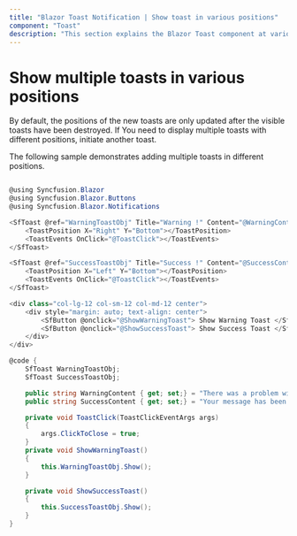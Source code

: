 ```yaml
---
title: "Blazor Toast Notification | Show toast in various positions"
component: "Toast"
description: "This section explains the Blazor Toast component at various positions."
---
```


# Show multiple toasts in various positions

By default, the positions of the new toasts are only updated after the visible toasts have been destroyed. If You need to display multiple toasts with different positions, initiate another toast.

The following sample demonstrates adding multiple toasts in different positions.

```csharp

@using Syncfusion.Blazor
@using Syncfusion.Blazor.Buttons
@using Syncfusion.Blazor.Notifications

<SfToast @ref="WarningToastObj" Title="Warning !" Content="@WarningContent">
    <ToastPosition X="Right" Y="Bottom"></ToastPosition>
    <ToastEvents OnClick="@ToastClick"></ToastEvents>
</SfToast>

<SfToast @ref="SuccessToastObj" Title="Success !" Content="@SuccessContent">
    <ToastPosition X="Left" Y="Bottom"></ToastPosition>
    <ToastEvents OnClick="@ToastClick"></ToastEvents>
</SfToast>

<div class="col-lg-12 col-sm-12 col-md-12 center">
    <div style="margin: auto; text-align: center">
        <SfButton @onclick="@ShowWarningToast"> Show Warning Toast </SfButton>
        <SfButton @onclick="@ShowSuccessToast"> Show Success Toast </SfButton>
    </div>
</div>

@code {
    SfToast WarningToastObj;
    SfToast SuccessToastObj;

    public string WarningContent { get; set;} = "There was a problem with your network connection.";
    public string SuccessContent { get; set;} = "Your message has been sent successfully.";

    private void ToastClick(ToastClickEventArgs args)
    {
        args.ClickToClose = true;
    }
    private void ShowWarningToast()
    {
        this.WarningToastObj.Show();
    }

    private void ShowSuccessToast()
    {
        this.SuccessToastObj.Show();
    }
}

```